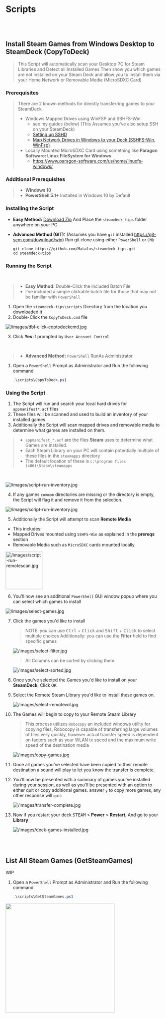 # Scripts

<!-- ANCHOR BLOCK: needs to be 2 BR above the actual header due to GitHubs frame -->
<a name="copy-to-deck-anchor"></a>
<BR><BR>

## Install Steam Games from Windows Desktop to SteamDeck (CopyToDeck)

> This Script will automatically scan your Desktop PC for Steam LIbraries and Detect all Installed Games
> Then show you which games are not installed on your Steam Deck and allow you to install them via your Home Network or Removable Media (MicroSDXC Card)

### Prerequisites
> There are 2 known methods for directly transferring games to your SteamDeck
> - Windows Mapped Drives using WinFSP and SSHFS-Win 
>   - see my guides (below) (This Assumes you've also setup SSH on your SteamDeck)
>   - [Setting up SSHD](https://github.com/Matalus/steamdeck-tips/blob/main/wiki/ssh.md#user-content-setting-up-sshd)
>   - [Map Network Drives in Windows to your Deck (SSHFS-Win, WinFsp)](https://github.com/Matalus/steamdeck-tips/blob/main/wiki/ssh.md#user-content-map-network-drives-in-windows-to-your-deck-sshfs-win-winfsp)
> - Locally Mounted MicroSDXC Card using something like **Paragon Software: Linux FileSystem for Windows**
>   - https://www.paragon-software.com/us/home/linuxfs-windows/

### Additional Prerequisites
> - **Windows 10**
> -  **PowerShell 5.1+** Installed in Windows 10 by Default

### Installing the Script
- **Easy Method:** [Download Zip](https://github.com/Matalus/steamdeck-tips/archive/refs/heads/main.zip) And Place the `steamdeck-tips` folder anywhere on your PC
- **Advanced Method (GIT):** (Assumes you have `git` installed https://git-scm.com/download/win)
    Run git clone using either `PowerShell` or `CMD`
        
    ```
    git clone https://github.com/Matalus/steamdeck-tips.git
    cd steamdeck-tips
    ```
    
### Running the Script

<BR>

> - **Easy Method:** Double-Click the included Batch File
> - I've included a simple clickable batch file for those that may not be familiar with `PowerShell`

1. Open the `steamdeck-tips\scripts` Directory from the location you downloaded it
2. Double-Click the `CopyToDeck.cmd` file

![/images/dbl-click-coptodeckcmd.jpg](/images/dbl-click-copytodeckcmd.jpg)

3. Click **Yes** if prompted by `User Account Control`

<BR>

> - **Advanced Method:** `PowerShell` RunAs Administrator

1. Open a `PowerShell` Prompt as Administrator and Run the following command

    ```PowerShell
    .\scripts\CopyToDeck.ps1
    ```
### Using the Script

1. The Script will run and search your local hard drives for `appmanifest*.acf` files
2. These files will be scanned and used to build an inventory of your installed games
3. Additionally the Script will scan mapped drives and removable media to determine what games are installed on them.
> - `appmanifest_*.acf` are the files **Steam** uses to determine what Games are installed.
> - Each Steam Library on your PC will contain potentially multiple of these files in the `steamapps` directory
> - The default location of these is `c:\program files (x86)\Steam\steamapps`

<BR>

![/images/script-run-inventory.jpg](/images/script-run-inventory.jpg)

4. If any games `common` directories are missing or the directory is empty, the Script will flag it and remove it from the selection.

![/images/script-run-inventory.jpg](/images/script-run-filesmissing.jpg)

5. Additionally the Script will attempt to scan **Remote Media**
 - This includes:
 - Mapped Drives mounted using `SSHFS-Win` as explained in the **prereqs** section
 - Removable Media such as `MicroSDXC` cards mounted locally

<img src="/images/script-run-remotescan.jpg" alt="/images/script-run-remotescan.jpg" height="120px">

6. You'll now see an additional `PowerShell` GUI window popup where you can select which games to install

![/images/select-games.jpg](/images/select-games.jpg)

7. Click the games you'd like to install

    > NOTE: you can use <kbd>Ctrl</kbd> + <kbd>Click</kbd> and  <kbd>Shift</kbd> + <kbd>Click</kbd> to select multiple choices
    > Additionally: you can use the **Filter** field to find specific games

    ![/images/select-filter.jpg](/images/select-filter.jpg)
    
    > All Columns can be sorted by clicking them

    ![/images/select-sorted.jpg](/images/select-sorted.jpg)

8. Once you've selected the Games you'd like to install on your **SteamDeck**, Click <kbd>OK</kbd>
9. Select the Remote Steam Library you'd like to install these games on.

    ![/images/select-remotevol.jpg](/images/select-remotevol.jpg)

10. The Games will begin to copy to your Remote Steam Library

    > This process utilizes `Robocopy` an included windows utility for copying files, Robocopy is capable of transferring large volumes of files very quickly, however actual transfer speed is dependent on factors such as your WLAN tx speed and the maximum write speed of the destination media

    ![/images/copy-games.jpg](/images/copy-games.jpg)

11. Once all games you've selected have been copied to their remote destination a sound will play to let you know the transfer is complete.
12. You'll now be presented with a summary of games you've installed during your session, as well as you'll be presented with an option to either quit or copy additional games. answer `y` to copy more games, any other response will `quit`

    ![/images/transfer-complete.jpg](/images/transfer-complete.jpg)

13. Now if you restart your deck <kbd>STEAM</kbd> > **Power** > **Restart**, And go to your **Library**

    ![/images/deck-games-installed.jpg](/images/deck-games-installed.jpg)


<!-- ANCHOR BLOCK: needs to be 2 BR above the actual header due to GitHubs frame -->
<a name="get-steam-games-anchor"></a>
<BR><BR>

## List All Steam Games (GetSteamGames)

WIP

1. Open a `PowerShell` Prompt as Administrator and Run the following command

    ```PowerShell
    .\scripts\GetSteamGames.ps1
    ```

<img src="/images/steam-inventory.jpg" height="350">

